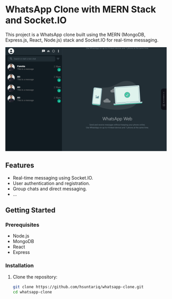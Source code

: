 # WhatsApp Clone with MERN Stack and Socket.IO

This project is a WhatsApp clone built using the MERN (MongoDB, Express.js, React, Node.js) stack and Socket.IO for real-time messaging.

![WhatsApp Clone](assets/whatsapp.PNG)

## Features

- Real-time messaging using Socket.IO.
- User authentication and registration.
- Group chats and direct messaging.
- ...

## Getting Started

### Prerequisites

- Node.js
- MongoDB
- React
- Express 

### Installation

1. Clone the repository:

   ```bash
   git clone https://github.com/hsuntariq/whatsapp-clone.git
   cd whatsapp-clone
